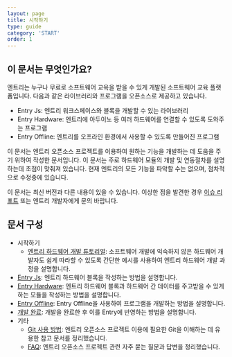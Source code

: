 ```yaml
---
layout: page
title: 시작하기
type: guide
category: 'START'
order: 1
---
```


## 이 문서는 무엇인가요?
엔트리는 누구나 무료로 소프트웨어 교육을 받을 수 있게 개발된 소프트웨어 교육 플랫폼입니다. 다음과 같은 라이브러리와 프로그램을 오픈소스로 제공하고 있습니다.

* Entry Js: 엔트리 워크스페이스와 블록을 개발할 수 있는 라이브러리
* Entry Hardware: 엔트리에 아두이노 등 여러 하드웨어를 연결할 수 있도록 도와주는 프로그램
* Entry Offline: 엔트리를 오프라인 환경에서 사용할 수 있도록 만들어진 프로그램

이 문서는 엔트리 오픈소스 프로젝트를 이용하여 원하는 기능을 개발하는 데 도움을 주기 위하여 작성한 문서입니다.
이 문서는 주로 하드웨어 모듈의 개발 및 연동절차를 설명하는데 초점이 맞춰져 있습니다.
현재 엔트리의 모든 기능을 파악할 수는 없으며, 점차적으로 수정중에 있습니다.

이 문서는 최신 버전과 다른 내용이 있을 수 있습니다. 이상한 점을 발견한 경우 [이슈 리포트](https://github.com/entrylabs/docs/issues) 또는 엔트리 개발자에게 문의 바랍니다.

## 문서 구성

* 시작하기
  * [엔트리 하드웨어 개발 튜토리얼](/docs/guide/2018-07-30-tutorial.html): 소프트웨어 개발에 익숙하지 않은 하드웨어 개발자도 쉽게 따라할 수 있도록 간단한 예시를 사용하여 엔트리 하드웨어 개발 과정을 설명합니다.
* [Entry Js](/docs/guide/entryjs/2016-12-26-setting_environments.html): 엔트리 하드웨어 블록을 작성하는 방법을 설명합니다.
* [Entry Hardware](/docs/guide/entry-hw/2016-05-01-getting_started.html): 엔트리 하드웨어 블록과 하드웨어 간 데이터를 주고받을 수 있게 하는 모듈을 작성하는 방법을 설명합니다.
* [Entry Offline](/docs/guide/entry-mini/2016-12-12-getting_started.html): Entry Offline을 사용하여 프로그램을 개발하는 방법을 설명합니다.
* [개발 완료](/docs/guide/end.html): 개발을 완료한 후 이를 Entry에 반영하는 방법을 설명합니다.
* 기타
  * [Git 사용 방법](/docs/guide/etc/2016-05-03-git_fork.html): 엔트리 오픈소스 프로젝트 이용에 필요한 Git을 이해하는 데 유용한 참고 문서를 정리했습니다.
  * [FAQ](/docs/guide/etc/2016-07-07-faq.html): 엔트리 오픈소스 프로젝트 관련 자주 묻는 질문과 답변을 정리했습니다.